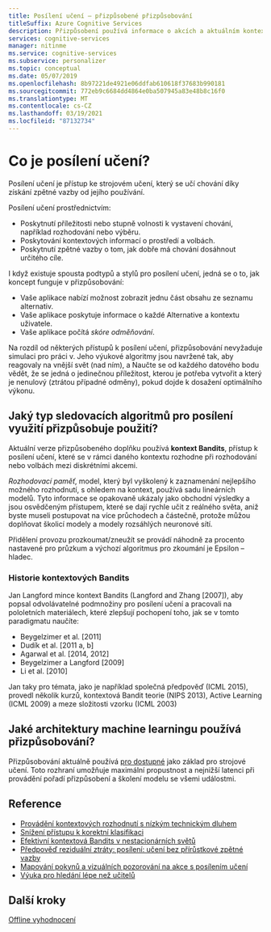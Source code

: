 ```yaml
---
title: Posílení učení – přizpůsobené přizpůsobování
titleSuffix: Azure Cognitive Services
description: Přizpůsobení používá informace o akcích a aktuálním kontextu k zajištění lepšího hodnocení návrhů. Informace o těchto akcích a kontextu jsou atributy nebo vlastnosti, které jsou označovány jako funkce.
services: cognitive-services
manager: nitinme
ms.service: cognitive-services
ms.subservice: personalizer
ms.topic: conceptual
ms.date: 05/07/2019
ms.openlocfilehash: 8b97221de4921e06ddfab610618f37683b990181
ms.sourcegitcommit: 772eb9c6684dd4864e0ba507945a83e48b8c16f0
ms.translationtype: MT
ms.contentlocale: cs-CZ
ms.lasthandoff: 03/19/2021
ms.locfileid: "87132734"
---
```

# <a name="what-is-reinforcement-learning"></a>Co je posílení učení?

Posílení učení je přístup ke strojovém učení, který se učí chování díky získání zpětné vazby od jejího používání.
 
Posílení učení prostřednictvím:

* Poskytnutí příležitosti nebo stupně volnosti k vystavení chování, například rozhodování nebo výběru.
* Poskytování kontextových informací o prostředí a volbách.
* Poskytnutí zpětné vazby o tom, jak dobře má chování dosáhnout určitého cíle.

I když existuje spousta podtypů a stylů pro posílení učení, jedná se o to, jak koncept funguje v přizpůsobování:

* Vaše aplikace nabízí možnost zobrazit jednu část obsahu ze seznamu alternativ.
* Vaše aplikace poskytuje informace o každé Alternative a kontextu uživatele.
* Vaše aplikace počítá _skóre odměňování_.

Na rozdíl od některých přístupů k posílení učení, přizpůsobování nevyžaduje simulaci pro práci v. Jeho výukové algoritmy jsou navržené tak, aby reagovaly na vnější svět (nad ním), a Naučte se od každého datového bodu vědět, že se jedná o jedinečnou příležitost, kterou je potřeba vytvořit a který je nenulový (ztrátou případné odměny), pokud dojde k dosažení optimálního výkonu.

## <a name="what-type-of-reinforcement-learning-algorithms-does-personalizer-use"></a>Jaký typ sledovacích algoritmů pro posílení využití přizpůsobuje použití?

Aktuální verze přizpůsobeného doplňku používá **kontext Bandits**, přístup k posílení učení, které se v rámci daného kontextu rozhodne při rozhodování nebo volbách mezi diskrétními akcemi.

_Rozhodovací paměť_, model, který byl vyškolený k zaznamenání nejlepšího možného rozhodnutí, s ohledem na kontext, používá sadu lineárních modelů. Tyto informace se opakovaně ukázaly jako obchodní výsledky a jsou osvědčeným přístupem, které se dají rychle učit z reálného světa, aniž byste museli postupovat na více průchodech a částečně, protože můžou doplňovat školicí modely a modely rozsáhlých neuronové sítí.

Přidělení provozu prozkoumat/zneužít se provádí náhodně za procento nastavené pro průzkum a výchozí algoritmus pro zkoumání je Epsilon – hladec.

### <a name="history-of-contextual-bandits"></a>Historie kontextových Bandits

Jan Langford mince kontext Bandits (Langford and Zhang [2007]), aby popsal odvolávatelné podmnožiny pro posílení učení a pracovali na pololetních materiálech, které zlepšují pochopení toho, jak se v tomto paradigmatu naučíte:

* Beygelzimer et al. [2011]
* Dudík et al. [2011 a, b]
* Agarwal et al. [2014, 2012]
* Beygelzimer a Langford [2009]
* Li et al. [2010]

Jan taky pro témata, jako je například společná předpověď (ICML 2015), provedl několik kurzů, kontextová Bandit teorie (NIPS 2013), Active Learning (ICML 2009) a meze složitosti vzorku (ICML 2003)

## <a name="what-machine-learning-frameworks-does-personalizer-use"></a>Jaké architektury machine learningu používá přizpůsobování?

Přizpůsobování aktuálně používá [pro dostupné](https://github.com/VowpalWabbit/vowpal_wabbit/wiki) jako základ pro strojové učení. Toto rozhraní umožňuje maximální propustnost a nejnižší latenci při provádění pořadí přizpůsobení a školení modelu se všemi událostmi.

## <a name="references"></a>Reference

* [Provádění kontextových rozhodnutí s nízkým technickým dluhem](https://arxiv.org/abs/1606.03966)
* [Snížení přístupu k korektní klasifikaci](https://arxiv.org/abs/1803.02453)
* [Efektivní kontextová Bandits v nestacionárních světů](https://arxiv.org/abs/1708.01799)
* [Předpověď reziduální ztráty: posílení: učení bez přírůstkové zpětné vazby](https://openreview.net/pdf?id=HJNMYceCW)
* [Mapování pokynů a vizuálních pozorování na akce s posílením učení](https://arxiv.org/abs/1704.08795)
* [Výuka pro hledání lépe než učitelů](https://arxiv.org/abs/1502.02206)

## <a name="next-steps"></a>Další kroky

[Offline vyhodnocení](concepts-offline-evaluation.md) 